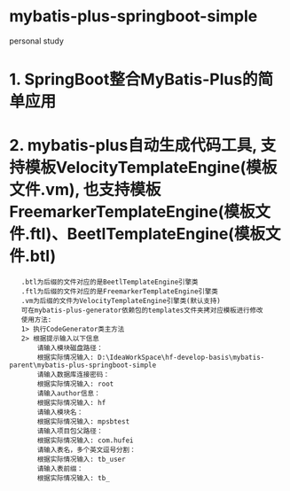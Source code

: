 # mybatis-plus-springboot-simple
personal study

# 1. SpringBoot整合MyBatis-Plus的简单应用
# 2. mybatis-plus自动生成代码工具, 支持模板VelocityTemplateEngine(模板文件.vm), 也支持模板FreemarkerTemplateEngine(模板文件.ftl)、BeetlTemplateEngine(模板文件.btl)
       .btl为后缀的文件对应的是BeetlTemplateEngine引擎类
       .ftl为后缀的文件对应的是FreemarkerTemplateEngine引擎类
       .vm为后缀的文件为VelocityTemplateEngine引擎类(默认支持)
       可在mybatis-plus-generator依赖包的templates文件夹拷对应模板进行修改
       使用方法:
       1> 执行CodeGenerator类主方法
       2> 根据提示输入以下信息
           请输入模块磁盘路径：
           根据实际情况输入: D:\IdeaWorkSpace\hf-develop-basis\mybatis-parent\mybatis-plus-springboot-simple
           请输入数据库连接密码：
           根据实际情况输入: root
           请输入author信息：
           根据实际情况输入: hf
           请输入模块名：
           根据实际情况输入: mpsbtest
           请输入项目包父路径：
           根据实际情况输入: com.hufei
           请输入表名，多个英文逗号分割：
           根据实际情况输入: tb_user
           请输入表前缀：
           根据实际情况输入: tb_